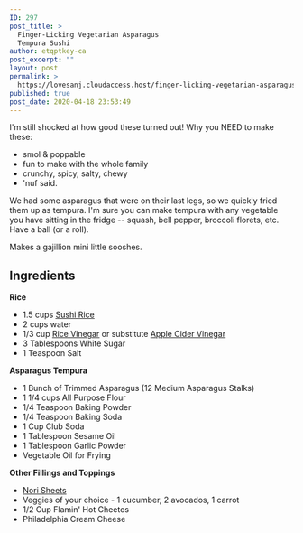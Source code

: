 ```yaml
---
ID: 297
post_title: >
  Finger-Licking Vegetarian Asparagus
  Tempura Sushi
author: etqptkey-ca
post_excerpt: ""
layout: post
permalink: >
  https://lovesanj.cloudaccess.host/finger-licking-vegetarian-asparagus-tempura-sushi/
published: true
post_date: 2020-04-18 23:53:49
---
```

<!-- wp:paragraph -->
<p>I'm still shocked at how good these turned out! Why you NEED to make these:</p>
<!-- /wp:paragraph -->

<!-- wp:list -->
<ul><li>smol &amp; poppable</li><li>fun to make with the whole family</li><li>crunchy, spicy, salty, chewy</li><li>'nuf said.</li></ul>
<!-- /wp:list -->

<!-- wp:paragraph -->
<p>We had some asparagus that were on their last legs, so we quickly fried them up as tempura. I'm sure you can make tempura with any vegetable you have sitting in the fridge -- squash, bell pepper, broccoli florets, etc. Have a ball (or a roll).</p>
<!-- /wp:paragraph -->

<!-- wp:paragraph -->
<p>Makes a gajillion mini little sooshes.</p>
<!-- /wp:paragraph -->

<!-- wp:heading -->
<h2><strong>Ingredients</strong></h2>
<!-- /wp:heading -->

<!-- wp:paragraph -->
<p><strong>Rice</strong></p>
<!-- /wp:paragraph -->

<!-- wp:list -->
<ul><li>1.5 cups <a href="https://amzn.to/2yWgLaJ" target="_blank" rel="noreferrer noopener"><u>Sushi Rice</u></a></li><li>2 cups water</li><li>1/3 cup <a href="https://amzn.to/2y7E4hj" target="_blank" rel="noreferrer noopener"><u>Rice Vinegar</u></a> or substitute <a href="https://amzn.to/2Vn7O1n" target="_blank" rel="noreferrer noopener"><u>Apple Cider Vinegar</u></a></li><li>3 Tablespoons White Sugar</li><li>1 Teaspoon Salt</li></ul>
<!-- /wp:list -->

<!-- wp:paragraph -->
<p><strong>Asparagus Tempura</strong></p>
<!-- /wp:paragraph -->

<!-- wp:list -->
<ul><li>1 Bunch of Trimmed Asparagus (12 Medium Asparagus Stalks)</li><li>1 1/4 cups All Purpose Flour</li><li>1/4 Teaspoon Baking Powder</li><li>1/4 Teaspoon Baking Soda</li><li>1 Cup Club Soda</li><li>1 Tablespoon Sesame Oil</li><li>1 Tablespoon Garlic Powder</li><li>Vegetable Oil for Frying</li></ul>
<!-- /wp:list -->

<!-- wp:paragraph -->
<p><strong>Other Fillings and Toppings</strong></p>
<!-- /wp:paragraph -->

<!-- wp:list -->
<ul><li><a href="https://amzn.to/2y7E4hj"><u>Nori Sheets</u></a></li><li>Veggies of your choice - 1 cucumber, 2 avocados, 1 carrot</li><li>1/2 Cup Flamin' Hot Cheetos</li><li>Philadelphia Cream Cheese</li></ul>
<!-- /wp:list -->